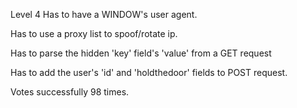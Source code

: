 Level 4
Has to have a WINDOW's user agent.

Has to use a proxy list to spoof/rotate ip.

Has to parse the hidden 'key' field's 'value' from a GET request

Has to add the user's 'id' and 'holdthedoor' fields to POST request.

Votes successfully 98 times.